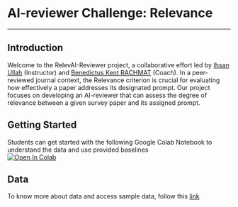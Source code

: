 # AI-reviewer Challenge: Relevance

***

## Introduction

Welcome to the RelevAI-Reviewer project, a collaborative effort led by <a href="mailto:ihsan2131@gmail.com">Ihsan Ullah</a> (Instructor) and <a href="mailto:benedictus-kent.rachmat@universite-paris-saclay.fr">Benedictus Kent RACHMAT</a> (Coach). In a peer-reviewed journal context, the Relevance criterion is crucial for evaluating how effectively a paper addresses its designated prompt. Our project focuses on developing an AI-reviewer that can assess the degree of relevance between a given survey paper and its assigned prompt.


## Getting Started

Students can get started with the following Google Colab Notebook to understand the data and use provided baselines  
[![Open In Colab](https://colab.research.google.com/assets/colab-badge.svg)](https://colab.research.google.com/drive/1tvOtgVYrjWNQaXiUrRle77X36_Zg98_M)


## Data

To know more about data and access sample data, follow this [link](/Relevance/Data/)